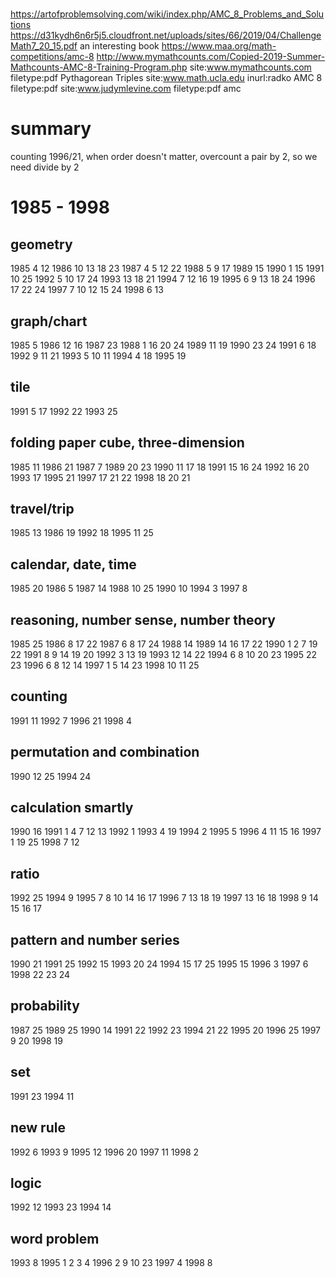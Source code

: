 # 
https://artofproblemsolving.com/wiki/index.php/AMC_8_Problems_and_Solutions
https://d31kydh6n6r5j5.cloudfront.net/uploads/sites/66/2019/04/ChallengeMath7_20_15.pdf an interesting book
https://www.maa.org/math-competitions/amc-8
http://www.mymathcounts.com/Copied-2019-Summer-Mathcounts-AMC-8-Training-Program.php
site:www.mymathcounts.com filetype:pdf Pythagorean Triples
site:www.math.ucla.edu inurl:radko AMC 8 filetype:pdf
site:www.judymlevine.com filetype:pdf amc

# summary
counting
1996/21, when order doesn't matter, overcount a pair by 2, so we need divide by 2

# 1985 - 1998
## geometry
1985 4 12
1986 10 13 18 23
1987 4 5 12 22
1988 5 9 17
1989 15
1990 1 15
1991 10 25
1992 5 10 17 24
1993 13 18 21
1994 7 12 16 19
1995 6 9 13 18 24
1996 17 22 24
1997 7 10 12 15 24
1998 6 13

## graph/chart
1985 5
1986 12 16
1987 23
1988 1 16 20 24
1989 11 19
1990 23 24
1991 6 18
1992 9 11 21
1993 5 10 11
1994 4 18
1995 19

## tile
1991 5 17
1992 22
1993 25

## folding paper cube, three-dimension
1985 11
1986 21
1987 7
1989 20 23
1990 11 17 18
1991 15 16 24
1992 16 20
1993 17
1995 21
1997 17 21 22
1998 18 20 21

## travel/trip
1985 13
1986 19
1992 18
1995 11 25

## calendar, date, time
1985 20
1986 5
1987 14
1988 10 25
1990 10
1994 3
1997 8

## reasoning, number sense, number theory
1985 25
1986 8 17 22
1987 6 8 17 24
1988 14
1989 14 16 17 22
1990 1 2 7 19 22
1991 8 9 14 19 20
1992 3 13 19
1993 12 14 22
1994 6 8 10 20 23
1995 22 23
1996 6 8 12 14
1997 1 5 14 23
1998 10 11 25

## counting
1991 11
1992 7
1996 21
1998 4

## permutation and combination
1990 12 25
1994 24

## calculation smartly
1990 16
1991 1 4 7 12 13
1992 1
1993 4 19
1994 2
1995 5
1996 4 11 15 16
1997 1 19 25
1998 7 12

## ratio
1992 25
1994 9
1995 7 8 10 14 16 17
1996 7 13 18 19
1997 13 16 18
1998 9 14 15 16 17

## pattern and number series
1990 21
1991 25
1992 15 
1993 20 24
1994 15 17 25
1995 15
1996 3
1997 6
1998 22 23 24


## probability
1987 25
1989 25
1990 14
1991 22
1992 23
1994 21 22
1995 20
1996 25
1997 9 20
1998 19

## set
1991 23
1994 11

## new rule
1992 6
1993 9
1995 12
1996 20
1997 11
1998 2

## logic
1992 12
1993 23
1994 14

## word problem
1993 8
1995 1 2 3 4
1996 2 9 10 23
1997 4
1998 8